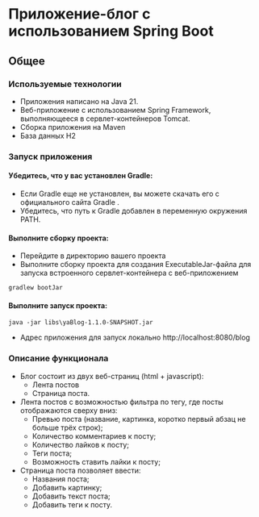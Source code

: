 # Приложение-блог с использованием Spring Boot

## Общее

### Используемые технологии
- Приложения написано на Java 21.
- Веб-приложение с использованием Spring Framework, выполняющееся в сервлет-контейнеров Tomcat.
- Сборка приложения на Maven
- База данных H2

### Запуск приложения

#### Убедитесь, что у вас установлен Gradle:
- Если Gradle еще не установлен, вы можете скачать его с официального сайта Gradle .
- Убедитесь, что путь к Gradle добавлен в переменную окружения PATH.

#### Выполните сборку проекта:
- Перейдите в директорию вашего проекта
- Выполните сборку проекта для создания ExecutableJar-файла для запуска встроенного сервлет-контейнера с веб-приложением
```
gradlew bootJar
```
#### Выполните запуск проекта:

```
java -jar libs\yaBlog-1.1.0-SNAPSHOT.jar 
```
- Адрес приложения для запуск локально http://localhost:8080/blog

### Описание функционала 
- Блог состоит из двух веб-страниц (html + javascript): 
  + Лента постов
  + Страница поста.
- Лента постов с возможностью фильтра по тегу, где посты отображаются сверху вниз:
  + Превью поста (название, картинка, коротко первый абзац не больше трёх строк);
  + Количество комментариев к посту;
  + Количество лайков к посту;
  + Теги поста;
  + Возможность ставить лайки к посту;
- Страница поста позволяет ввести:
  + Названия поста;
  + Добавить картинку;
  + Добавить текст поста;
  + Добавить теги к посту.
